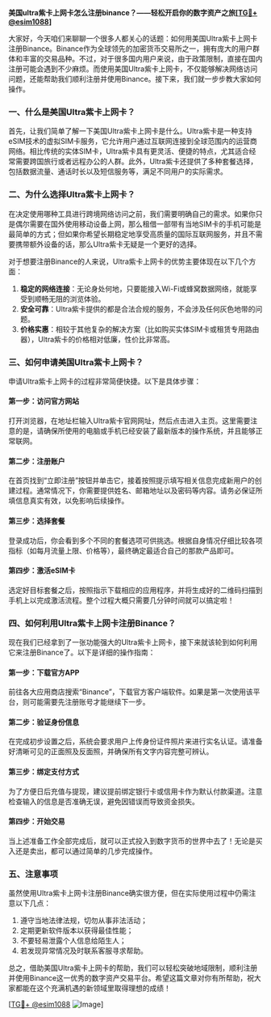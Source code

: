 **美国ultra紫卡上网卡怎么注册binance？——轻松开启你的数字资产之旅[[TG💪+ @esim1088](https://t.me/s/esim1088)]**

大家好，今天咱们来聊聊一个很多人都关心的话题：如何用美国Ultra紫卡上网卡注册Binance。Binance作为全球领先的加密货币交易所之一，拥有庞大的用户群体和丰富的交易品种。不过，对于很多国内用户来说，由于政策限制，直接在国内注册可能会遇到不少麻烦。而使用美国Ultra紫卡上网卡，不仅能够解决网络访问问题，还能帮助我们顺利注册并使用Binance。接下来，我们就一步步教大家如何操作。

### 一、什么是美国Ultra紫卡上网卡？

首先，让我们简单了解一下美国Ultra紫卡上网卡是什么。Ultra紫卡是一种支持eSIM技术的虚拟SIM卡服务，它允许用户通过互联网连接到全球范围内的运营商网络。相比传统的实体SIM卡，Ultra紫卡具有更灵活、便捷的特点，尤其适合经常需要跨国旅行或者远程办公的人群。此外，Ultra紫卡还提供了多种套餐选择，包括数据流量、通话时长以及短信服务等，满足不同用户的实际需求。

### 二、为什么选择Ultra紫卡上网卡？

在决定使用哪种工具进行跨境网络访问之前，我们需要明确自己的需求。如果你只是偶尔需要在国外使用移动设备上网，那么租借一部带有当地SIM卡的手机可能是最简单的方式；但如果你希望长期稳定地享受高质量的国际互联网服务，并且不需要携带额外设备的话，那么Ultra紫卡无疑是一个更好的选择。

对于想要注册Binance的人来说，Ultra紫卡上网卡的优势主要体现在以下几个方面：
1. **稳定的网络连接**：无论身处何地，只要能接入Wi-Fi或蜂窝数据网络，就能享受到顺畅无阻的浏览体验。
2. **安全可靠**：Ultra紫卡提供的都是合法合规的服务，不会涉及任何灰色地带的问题。
3. **价格实惠**：相较于其他复杂的解决方案（比如购买实体SIM卡或租赁专用路由器），Ultra紫卡的价格相对低廉，性价比非常高。

### 三、如何申请美国Ultra紫卡上网卡？

申请Ultra紫卡上网卡的过程非常简便快捷。以下是具体步骤：

#### 第一步：访问官方网站
打开浏览器，在地址栏输入Ultra紫卡官网网址，然后点击进入主页。这里需要注意的是，请确保所使用的电脑或手机已经安装了最新版本的操作系统，并且能够正常联网。

#### 第二步：注册账户
在首页找到“立即注册”按钮并单击它，接着按照提示填写相关信息完成新用户的创建过程。通常情况下，你需要提供姓名、邮箱地址以及密码等内容。请务必保证所填信息真实有效，以免影响后续操作。

#### 第三步：选择套餐
登录成功后，你会看到多个不同的套餐选项可供挑选。根据自身情况仔细比较各项指标（如每月流量上限、价格等），最终确定最适合自己的那款产品即可。

#### 第四步：激活eSIM卡
选定好目标套餐之后，按照指示下载相应的应用程序，并将生成好的二维码扫描到手机上以完成激活流程。整个过程大概只需要几分钟时间就可以搞定啦！

### 四、如何利用Ultra紫卡上网卡注册Binance？

现在我们已经拿到了一张功能强大的Ultra紫卡上网卡，接下来就该轮到如何利用它来注册Binance了。以下是详细的操作指南：

#### 第一步：下载官方APP
前往各大应用商店搜索“Binance”，下载官方客户端软件。如果是第一次使用该平台，则可能需要先注册账号才能继续下一步。

#### 第二步：验证身份信息
在完成初步设置之后，系统会要求用户上传身份证件照片来进行实名认证。请准备好清晰可见的正面照及反面照，并确保所有文字内容完整可辨认。

#### 第三步：绑定支付方式
为了方便日后充值与提现，建议提前绑定银行卡或信用卡作为默认付款渠道。注意检查输入的信息是否准确无误，避免因错误而导致资金损失。

#### 第四步：开始交易
当上述准备工作全部完成后，就可以正式投入到数字货币的世界中去了！无论是买入还是卖出，都可以通过简单的几步完成操作。

### 五、注意事项

虽然使用Ultra紫卡上网卡注册Binance确实很方便，但在实际使用过程中仍需注意以下几点：
1. 遵守当地法律法规，切勿从事非法活动；
2. 定期更新软件版本以获得最佳性能；
3. 不要轻易泄露个人信息给陌生人；
4. 若发现异常情况及时联系客服寻求帮助。

总之，借助美国Ultra紫卡上网卡的帮助，我们可以轻松突破地域限制，顺利注册并使用Binance这一优秀的数字资产交易平台。希望这篇文章对你有所帮助，祝大家都能在这个充满机遇的新领域里取得理想的成绩！

[[TG💪+ @esim1088](https://t.me/s/esim1088) ![Image](https://i.postimg.cc/4NQfJmqS/Snipaste-2025-05-13-00-14-12.png)]
